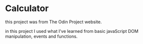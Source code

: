 # Calculator

this project was from The Odin Project website.

in this project I used what I've learned from basic javaScript DOM manipulation, events and functions.


